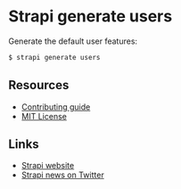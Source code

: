 # Strapi generate users

Generate the default user features:

```bash
$ strapi generate users
```

## Resources

- [Contributing guide](CONTRIBUTING.md)
- [MIT License](LICENSE.md)

## Links

- [Strapi website](http://strapi.io/)
- [Strapi news on Twitter](https://twitter.com/strapijs)
